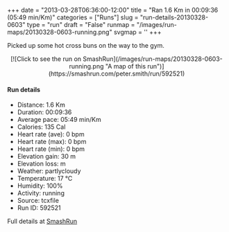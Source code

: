 +++
date = "2013-03-28T06:36:00-12:00"
title = "Ran 1.6 Km in 00:09:36 (05:49 min/Km)"
categories = ["Runs"]
slug = "run-details-20130328-0603"
type = "run"
draft = "False"
runmap = "/images/run-maps/20130328-0603-running.png"
svgmap = '<polyline points="0 90, 1 90, 3 88, 5 88, 6 89, 8 90, 9 90, 11 91, 13 90, 14 90, 16 91, 18 92, 19 92, 20 91, 23 89, 24 88, 24 87, 27 83, 28 81, 30 77, 31 76, 32 75, 32 74, 33 73, 34 72, 34 71, 35 70, 35 69, 36 68, 36 67, 37 65, 38 64, 40 62, 43 60, 44 59, 45 58, 46 57, 47 56, 49 54, 50 53, 53 51, 56 49, 58 46, 59 45, 61 45, 62 44, 64 42, 65 41, 66 39, 66 38, 67 37, 70 35, 72 32, 74 30, 76 28, 78 26, 79 25, 80 24, 81 23, 83 22, 84 21, 85 20, 86 19, 88 17, 89 16, 91 14, 92 13, 93 12, 94 11, 95 10, 96 9, 98 8, 99 10, 98 11, 99 12, 99 14, 100 16, 100 18, 100 19">'
+++

Picked up some hot cross buns on the way to the gym. 

<!--more-->

<center>
[![Click to see the run on SmashRun](/images/run-maps/20130328-0603-running.png "A map of this run")](https://smashrun.com/peter.smith/run/592521)
</center>

#### Run details

* Distance: 1.6 Km
* Duration: 00:09:36
* Average pace: 05:49 min/Km
* Calories: 135 Cal
* Heart rate (ave): 0 bpm
* Heart rate (max): 0 bpm
* Heart rate (min): 0 bpm
* Elevation gain: 30 m
* Elevation loss:  m
* Weather: partlycloudy
* Temperature: 17 &deg;C
* Humidity: 100%
* Activity: running
* Source: tcxfile
* Run ID: 592521

Full details at [SmashRun](https://smashrun.com/peter.smith/run/592521)